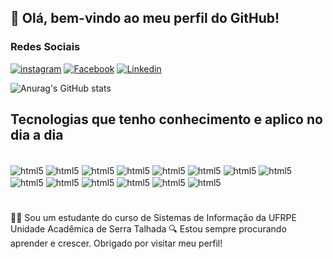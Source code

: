 ## 👋 Olá, bem-vindo ao meu perfil do GitHub!

### Redes Sociais
[![instagram](https://img.shields.io/badge/Instagram-E4405F?style=for-the-badge&logo=instagram&logoColor=white)](https://www.instagram.com/viniciuscarvalho6427/)
[![Facebook](https://img.shields.io/badge/Facebook-1877F2?style=for-the-badge&logo=facebook&logoColor=white)](https://www.facebook.com/vinnny0965/)
[![Linkedin](https://img.shields.io/badge/LinkedIn-0077B5?style=for-the-badge&logo=linkedin&logoColor=white)](https://www.linkedin.com/in/vinicius-onorato-carvalho/)


![Anurag's GitHub stats](https://github-readme-stats.vercel.app/api?username=vinny0965&show_icons=true&theme=radical)


## Tecnologias que tenho conhecimento e aplico no dia a dia
<div style = "display: inline_block"><br>
    <img align="center" alt = "html5" src="https://img.shields.io/badge/HTML5-E34F26?style=for-the-badge&logo=html5&logoColor=white"/>
    <img align="center" alt = "html5" src="https://img.shields.io/badge/CSS-239120?&style=for-the-badge&logo=css3&logoColor=white"/>
    <img align="center" alt = "html5" src="https://img.shields.io/badge/JavaScript-323330?style=for-the-badge&logo=javascript&logoColor=F7DF1E"/>
    <img align="center" alt = "html5" src="https://img.shields.io/badge/Java-ED8B00?style=for-the-badge&logo=openjdk&logoColor=white"/>
    <img align="center" alt = "html5" src="https://img.shields.io/badge/Python-14354C?style=for-the-badge&logo=python&logoColor=white"/>
    <img align="center" alt = "html5" src="https://img.shields.io/badge/Angular-DD0031?style=for-the-badge&logo=angular&logoColor=white"/>
    <img align="center" alt = "html5" src="https://img.shields.io/badge/Bootstrap-563D7C?style=for-the-badge&logo=bootstrap&logoColor=white"/>
    <img align="center" alt = "html5" src="https://img.shields.io/badge/Laravel-FF2D20?style=for-the-badge&logo=laravel&logoColor=white"/>
    <img align="center" alt = "html5" src="https://img.shields.io/badge/Spring-6DB33F?style=for-the-badge&logo=spring&logoColor=white"/>
    <img align="center" alt = "html5" src="https://img.shields.io/badge/PostgreSQL-316192?style=for-the-badge&logo=postgresql&logoColor=white"/>
    <img align="center" alt = "html5" src="https://img.shields.io/badge/MySQL-00000F?style=for-the-badge&logo=mysql&logoColor=white"/>
    <img align="center" alt = "html5" src="https://img.shields.io/badge/Unity-100000?style=for-the-badge&logo=unity&logoColor=white"/>
    <img align="center" alt = "html5" src="https://img.shields.io/badge/Heroku-430098?style=for-the-badge&logo=heroku&logoColor=white"/>
     <img align="center" alt = "html5" src="https://img.shields.io/badge/Flutter-02569B?style=for-the-badge&logo=flutter&logoColor=white"/>   
    
      
</div>

#
👨‍💻 Sou um estudante do curso de Sistemas de Informação da UFRPE Unidade Acadêmica de Serra Talhada
🔍 Estou sempre procurando aprender e crescer. Obrigado por visitar meu perfil!
#
